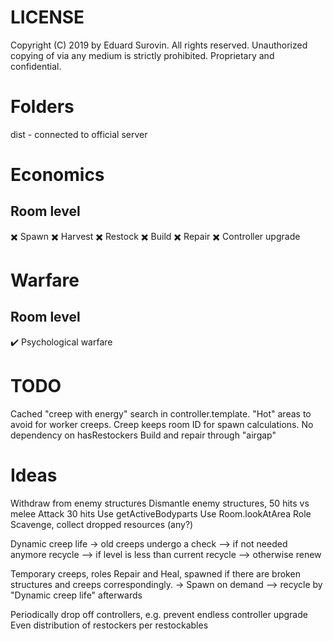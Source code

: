 # LICENSE
Copyright (C) 2019 by Eduard Surovin.
All rights reserved.
Unauthorized copying of via any medium is strictly prohibited.
Proprietary and confidential.

# Folders
dist - connected to official server

# Economics
## Room level
✖️ Spawn
✖️ Harvest
✖️ Restock
✖️ Build
✖️ Repair
✖️ Controller upgrade

# Warfare
## Room level
✔️ Psychological warfare

# TODO
Cached "creep with energy" search in controller.template.
"Hot" areas to avoid for worker creeps.
Creep keeps room ID for spawn calculations.
No dependency on hasRestockers
Build and repair through "airgap"

# Ideas
Withdraw from enemy structures
Dismantle enemy structures, 50 hits vs melee Attack 30 hits
Use getActiveBodyparts
Use Room.lookAtArea
Role Scavenge, collect dropped resources (any?)

Dynamic creep life
-> old creeps undergo a check
--> if not needed anymore recycle
--> if level is less than current recycle
--> otherwise renew

Temporary creeps, roles Repair and Heal, spawned if there are broken structures and creeps correspondingly.
-> Spawn on demand
--> recycle by "Dynamic creep life" afterwards

Periodically drop off controllers, e.g. prevent endless controller upgrade
Even distribution of restockers per restockables
